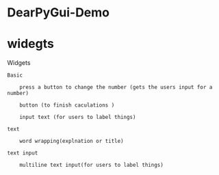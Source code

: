 # DearPyGui-Demo

# widegts
Widgets

    Basic

        press a button to change the number (gets the users input for a number)

        button (to finish caculations )

        input text (for users to label things)

    text

        word wrapping(explnation or title)

    text input

        multiline text input(for users to label things)

